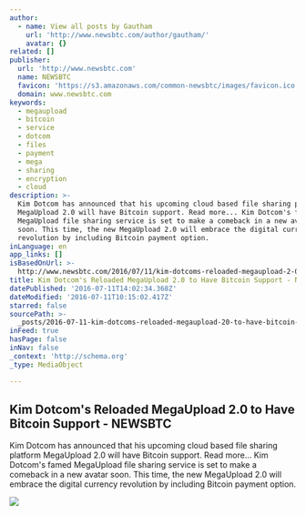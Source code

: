 ```yaml
---
author:
  - name: View all posts by Gautham
    url: 'http://www.newsbtc.com/author/gautham/'
    avatar: {}
related: []
publisher:
  url: 'http://www.newsbtc.com'
  name: NEWSBTC
  favicon: 'https://s3.amazonaws.com/common-newsbtc/images/favicon.ico'
  domain: www.newsbtc.com
keywords:
  - megaupload
  - bitcoin
  - service
  - dotcom
  - files
  - payment
  - mega
  - sharing
  - encryption
  - cloud
description: >-
  Kim Dotcom has announced that his upcoming cloud based file sharing platform
  MegaUpload 2.0 will have Bitcoin support. Read more... Kim Dotcom's famed
  MegaUpload file sharing service is set to make a comeback in a new avatar
  soon. This time, the new MegaUpload 2.0 will embrace the digital currency
  revolution by including Bitcoin payment option.
inLanguage: en
app_links: []
isBasedOnUrl: >-
  http://www.newsbtc.com/2016/07/11/kim-dotcoms-reloaded-megaupload-2-0-to-have-bitcoin-support/
title: Kim Dotcom's Reloaded MegaUpload 2.0 to Have Bitcoin Support - NEWSBTC
datePublished: '2016-07-11T14:02:34.368Z'
dateModified: '2016-07-11T10:15:02.417Z'
starred: false
sourcePath: >-
  _posts/2016-07-11-kim-dotcoms-reloaded-megaupload-20-to-have-bitcoin-support.md
inFeed: true
hasPage: false
inNav: false
_context: 'http://schema.org'
_type: MediaObject

---
```

<article style=""><h1>Kim Dotcom's Reloaded MegaUpload 2.0 to Have Bitcoin Support - NEWSBTC</h1><p>Kim Dotcom has announced that his upcoming cloud based file sharing platform MegaUpload 2.0 will have Bitcoin support. Read more... Kim Dotcom's famed MegaUpload file sharing service is set to make a comeback in a new avatar soon. This time, the new MegaUpload 2.0 will embrace the digital currency revolution by including Bitcoin payment option.</p><img src="http://s3.amazonaws.com/main-newsbtc-images/2016/07/11093433/kim-dot-com.jpg" /></article>